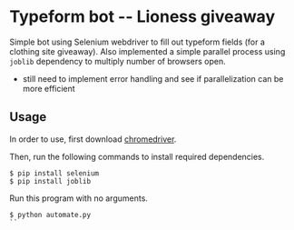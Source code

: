 # Typeform bot -- Lioness giveaway
Simple bot using Selenium webdriver to fill out typeform fields (for a clothing site giveaway).
Also implemented a simple parallel process using `joblib` dependency to multiply number of browsers open.

* still need to implement error handling and see if parallelization can be more efficient

## Usage
In order to use, first download [chromedriver](https://chromedriver.chromium.org/downloads).

Then, run the following commands to install required dependencies.
```
$ pip install selenium
$ pip install joblib
```

Run this program with no arguments.
```
$ python automate.py
``
